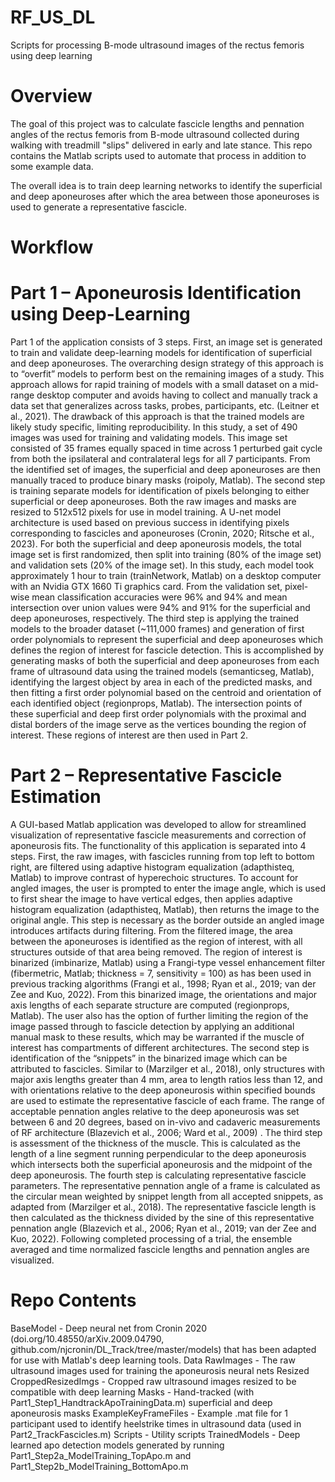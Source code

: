 # RF_US_DL
Scripts for processing B-mode ultrasound images of the rectus femoris using deep learning

# Overview
The goal of this project was to calculate fascicle lengths and pennation angles of the rectus femoris from B-mode ultrasound collected during walking with treadmill "slips" delivered in early and late stance. This repo contains the Matlab scripts used to automate that process in addition to some example data. 

The overall idea is to train deep learning networks to identify the superficial and deep aponeuroses after which the area between those aponeuroses is used to generate a representative fascicle.

# Workflow
# Part 1 – Aponeurosis Identification using Deep-Learning	
Part 1 of the application consists of 3 steps. First, an image set is generated to train and validate deep-learning models for identification of superficial and deep aponeuroses. The overarching design strategy of this approach is to “overfit” models to perform best on the remaining images of a study. This approach allows for rapid training of models with a small dataset on a mid-range desktop computer and avoids having to collect and manually track a data set that generalizes across tasks, probes, participants, etc. (Leitner et al., 2021). The drawback of this approach is that the trained models are likely study specific, limiting reproducibility. In this study, a set of 490 images was used for training and validating models. This image set consisted of 35 frames equally spaced in time across 1 perturbed gait cycle from both the ipsilateral and contralateral legs for all 7 participants. From the identified set of images, the superficial and deep aponeuroses are then manually traced to produce binary masks (roipoly, Matlab). The second step is training separate models for identification of pixels belonging to either superficial or deep aponeuroses. Both the raw images and masks are resized to 512x512 pixels for use in model training. A U-net model architecture is used based on previous success in identifying pixels corresponding to fascicles and aponeuroses (Cronin, 2020; Ritsche et al., 2023). For both the superficial and deep aponeurosis models, the total image set is first randomized, then split into training (80% of the image set) and validation sets (20% of the image set). In this study, each model took approximately 1 hour to train (trainNetwork, Matlab) on a desktop computer with an Nvidia GTX 1660 Ti graphics card. From the validation set, pixel-wise mean classification accuracies were 96% and 94% and mean intersection over union values were 94% and 91% for the superficial and deep aponeuroses, respectively. The third step is applying the trained models to the broader dataset (~111,000 frames) and generation of first order polynomials to represent the superficial and deep aponeuroses which defines the region of interest for fascicle detection. This is accomplished by generating masks of both the superficial and deep aponeuroses from each frame of ultrasound data using the trained models (semanticseg, Matlab), identifying the largest object by area in each of the predicted masks, and then fitting a first order polynomial based on the centroid and orientation of each identified object (regionprops, Matlab). The intersection points of these superficial and deep first order polynomials with the proximal and distal borders of the image serve as the vertices bounding the region of interest. These regions of interest are then used in Part 2.

# Part 2 – Representative Fascicle Estimation
A GUI-based Matlab application was developed to allow for streamlined visualization of representative fascicle measurements and correction of aponeurosis fits. The functionality of this application is separated into 4 steps. First, the raw images, with fascicles running from top left to bottom right, are filtered using adaptive histogram equalization (adapthisteq, Matlab) to improve contrast of hyperechoic structures. To account for angled images, the user is prompted to enter the image angle, which is used to first shear the image to have vertical edges, then applies adaptive histogram equalization (adapthisteq, Matlab), then returns the image to the original angle. This step is necessary as the border outside an angled image introduces artifacts during filtering. From the filtered image, the area between the aponeuroses is identified as the region of interest, with all structures outside of that area being removed. The region of interest is binarized (imbinarize, Matlab) using a Frangi-type vessel enhancement filter (fibermetric, Matlab; thickness = 7, sensitivity = 100) as has been used in previous tracking algorithms (Frangi et al., 1998; Ryan et al., 2019; van der Zee and Kuo, 2022). From this binarized image, the orientations and major axis lengths of each separate structure are computed (regionprops, Matlab). The user also has the option of further limiting the region of the image passed through to fascicle detection by applying an additional manual mask to these results, which may be warranted if the muscle of interest has compartments of different architectures. The second step is identification of the “snippets” in the binarized image which can be attributed to fascicles. Similar to (Marzilger et al., 2018), only structures with major axis lengths greater than 4 mm, area to length ratios less than 12, and with orientations relative to the deep aponeurosis within specified bounds are used to estimate the representative fascicle of each frame. The range of acceptable pennation angles relative to the deep aponeurosis was set between 6 and 20 degrees, based on in-vivo and cadaveric measurements of RF architecture (Blazevich et al., 2006; Ward et al., 2009) . The third step is assessment of the thickness of the muscle. This is calculated as the length of a line segment running perpendicular to the deep aponeurosis which intersects both the superficial aponeurosis and the midpoint of the deep aponeurosis. The fourth step is calculating representative fascicle parameters. The representative pennation angle of a frame is calculated as the circular mean weighted by snippet length from all accepted snippets, as adapted from (Marzilger et al., 2018). The representative fascicle length is then calculated as the thickness divided by the sine of this representative pennation angle (Blazevich et al., 2006; Ryan et al., 2019; van der Zee and Kuo, 2022). Following completed processing of a trial, the ensemble averaged and time normalized fascicle lengths and pennation angles are visualized.


# Repo Contents

BaseModel - Deep neural net from Cronin 2020 (doi.org/10.48550/arXiv.2009.04790, github.com/njcronin/DL_Track/tree/master/models) that has been adapted for use with Matlab's deep learning tools.
Data
  RawImages - The raw ultrasound images used for training the aponeurosis neural nets
  Resized
    CroppedResizedImgs - Cropped raw ultrasound images resized to be compatible with deep learning 
  Masks - Hand-tracked (with Part1_Step1_HandtrackApoTrainingData.m) superficial and deep aponeurosis masks
ExampleKeyFrameFiles - Example .mat file for 1 participant used to identify heelstrike times in ultrasound data (used in Part2_TrackFascicles.m)
Scripts - Utility scripts
TrainedModels - Deep learned apo detection models generated by running Part1_Step2a_ModelTraining_TopApo.m and Part1_Step2b_ModelTraining_BottomApo.m 

